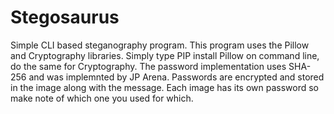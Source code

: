 # Stegosaurus
Simple CLI based steganography program.
This program uses the Pillow and Cryptography libraries.
Simply type PIP install Pillow on command line, do the same for Cryptography.
The password implementation uses SHA-256 and was implemnted by JP Arena.
Passwords are encrypted and stored in the image along with the message. Each image has its own password so make note of which one you used for which.
